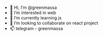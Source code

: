 - 👋 Hi, I’m @greenmassa
- 👀 I’m interested in web
- 🌱 I’m currently learning js
- 💞️ I’m looking to collaborate on react project
- 📫 telegram - greenmassa

<!---
greenmassa/greenmassa is a ✨ special ✨ repository because its `README.md` (this file) appears on your GitHub profile.
You can click the Preview link to take a look at your changes.
--->
